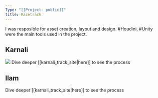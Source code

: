 ```yaml
---
Type: "[[Project- public]]"
title: Racetrack
---
```

I was resposible for asset creation, layout and design. #Houdini, #Unity were the main tools used in the project.
## Karnali
![](https://youtu.be/7AvyHAvR56w)
Dive deeper [[karnali_track_site|here]] to see the process

## Ilam
Dive deeper [[karnali_track_site|here]] to see the process
